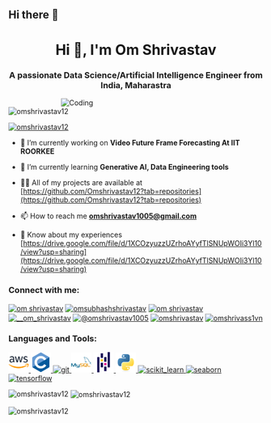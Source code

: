 ## Hi there 👋

<h1 align="center">Hi 👋, I'm Om Shrivastav</h1>
<h3 align="center">A passionate Data Science/Artificial Intelligence Engineer from India, Maharastra</h3>
<img align="right" alt="Coding" width="400" src="https://media.giphy.com/media/CXnj3jCwvETngjy11B/giphy.gif?cid=ecf05e47aklxt5mrpwxhma8ukpoalyx9u59nrj7fp1cmti80&ep=v1_gifs_related&rid=giphy.gif&ct=g">

<p align="left"> <img src="https://komarev.com/ghpvc/?username=omshrivastav12&label=Profile%20views&color=0e75b6&style=flat" alt="omshrivastav12" /> </p>

<p align="left"> <a href="https://github.com/ryo-ma/github-profile-trophy"><img src="https://github-profile-trophy.vercel.app/?username=omshrivastav12" alt="omshrivastav12" /></a> </p>

- 🔭 I’m currently working on **Video Future Frame Forecasting At IIT ROORKEE**

- 🌱 I’m currently learning **Generative AI, Data Engineering tools**

- 👨‍💻 All of my projects are available at [https://github.com/Omshrivastav12?tab=repositories](https://github.com/Omshrivastav12?tab=repositories)

- 📫 How to reach me **omshrivastav1005@gmail.com**

- 📄 Know about my experiences [https://drive.google.com/file/d/1XCOzyuzzUZrhoAYyfTlSNUpWOIi3Yl10/view?usp=sharing](https://drive.google.com/file/d/1XCOzyuzzUZrhoAYyfTlSNUpWOIi3Yl10/view?usp=sharing)

<h3 align="left">Connect with me:</h3>
<p align="left">
<a href="https://linkedin.com/in/om shrivastav" target="blank"><img align="center" src="https://raw.githubusercontent.com/rahuldkjain/github-profile-readme-generator/master/src/images/icons/Social/linked-in-alt.svg" alt="om shrivastav" height="30" width="40" /></a>
<a href="https://kaggle.com/omsubhashshrivastav" target="blank"><img align="center" src="https://raw.githubusercontent.com/rahuldkjain/github-profile-readme-generator/master/src/images/icons/Social/kaggle.svg" alt="omsubhashshrivastav" height="30" width="40" /></a>
<a href="https://fb.com/om shrivastav" target="blank"><img align="center" src="https://raw.githubusercontent.com/rahuldkjain/github-profile-readme-generator/master/src/images/icons/Social/facebook.svg" alt="om shrivastav" height="30" width="40" /></a>
<a href="https://instagram.com/__om_shrivastav" target="blank"><img align="center" src="https://raw.githubusercontent.com/rahuldkjain/github-profile-readme-generator/master/src/images/icons/Social/instagram.svg" alt="__om_shrivastav" height="30" width="40" /></a>
<a href="https://www.hackerrank.com/@omshrivastav1005" target="blank"><img align="center" src="https://raw.githubusercontent.com/rahuldkjain/github-profile-readme-generator/master/src/images/icons/Social/hackerrank.svg" alt="@omshrivastav1005" height="30" width="40" /></a>
<a href="https://www.leetcode.com/omshrivastav" target="blank"><img align="center" src="https://raw.githubusercontent.com/rahuldkjain/github-profile-readme-generator/master/src/images/icons/Social/leet-code.svg" alt="omshrivastav" height="30" width="40" /></a>
<a href="https://auth.geeksforgeeks.org/user/omshrivass1vn" target="blank"><img align="center" src="https://raw.githubusercontent.com/rahuldkjain/github-profile-readme-generator/master/src/images/icons/Social/geeks-for-geeks.svg" alt="omshrivass1vn" height="30" width="40" /></a>
</p>

<h3 align="left">Languages and Tools:</h3>
<p align="left"> <a href="https://aws.amazon.com" target="_blank" rel="noreferrer"> <img src="https://raw.githubusercontent.com/devicons/devicon/master/icons/amazonwebservices/amazonwebservices-original-wordmark.svg" alt="aws" width="40" height="40"/> </a> <a href="https://www.cprogramming.com/" target="_blank" rel="noreferrer"> <img src="https://raw.githubusercontent.com/devicons/devicon/master/icons/c/c-original.svg" alt="c" width="40" height="40"/> </a> <a href="https://git-scm.com/" target="_blank" rel="noreferrer"> <img src="https://www.vectorlogo.zone/logos/git-scm/git-scm-icon.svg" alt="git" width="40" height="40"/> </a> <a href="https://www.mysql.com/" target="_blank" rel="noreferrer"> <img src="https://raw.githubusercontent.com/devicons/devicon/master/icons/mysql/mysql-original-wordmark.svg" alt="mysql" width="40" height="40"/> </a> <a href="https://pandas.pydata.org/" target="_blank" rel="noreferrer"> <img src="https://raw.githubusercontent.com/devicons/devicon/2ae2a900d2f041da66e950e4d48052658d850630/icons/pandas/pandas-original.svg" alt="pandas" width="40" height="40"/> </a> <a href="https://www.python.org" target="_blank" rel="noreferrer"> <img src="https://raw.githubusercontent.com/devicons/devicon/master/icons/python/python-original.svg" alt="python" width="40" height="40"/> </a> <a href="https://scikit-learn.org/" target="_blank" rel="noreferrer"> <img src="https://upload.wikimedia.org/wikipedia/commons/0/05/Scikit_learn_logo_small.svg" alt="scikit_learn" width="40" height="40"/> </a> <a href="https://seaborn.pydata.org/" target="_blank" rel="noreferrer"> <img src="https://seaborn.pydata.org/_images/logo-mark-lightbg.svg" alt="seaborn" width="40" height="40"/> </a> <a href="https://www.tensorflow.org" target="_blank" rel="noreferrer"> <img src="https://www.vectorlogo.zone/logos/tensorflow/tensorflow-icon.svg" alt="tensorflow" width="40" height="40"/> </a> </p>

<p><img align="left" src="https://github-readme-stats.vercel.app/api/top-langs?username=omshrivastav12&show_icons=true&locale=en&layout=compact" alt="omshrivastav12" /></p>

<p>&nbsp;<img align="center" src="https://github-readme-stats.vercel.app/api?username=omshrivastav12&show_icons=true&locale=en" alt="omshrivastav12" /></p>

<p><img align="center" src="https://github-readme-streak-stats.herokuapp.com/?user=omshrivastav12&" alt="omshrivastav12" /></p>
